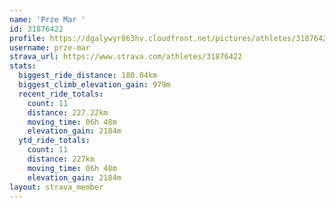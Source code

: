 ```yaml
---
name: 'Prze Mar '
id: 31876422
profile: https://dgalywyr863hv.cloudfront.net/pictures/athletes/31876422/22548952/4/large.jpg
username: prze-mar
strava_url: https://www.strava.com/athletes/31876422
stats:
  biggest_ride_distance: 180.04km
  biggest_climb_elevation_gain: 979m
  recent_ride_totals:
    count: 11
    distance: 227.22km
    moving_time: 06h 48m
    elevation_gain: 2184m
  ytd_ride_totals:
    count: 11
    distance: 227km
    moving_time: 06h 48m
    elevation_gain: 2184m
layout: strava_member
--- 
```


